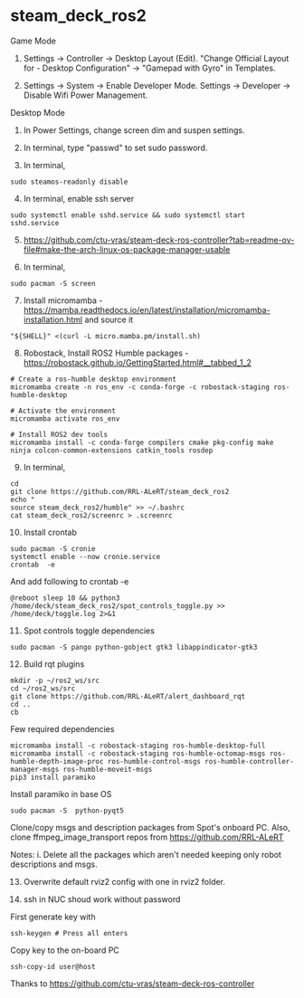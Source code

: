 # steam_deck_ros2

Game Mode
1. Settings -> Controller -> Desktop Layout (Edit).
"Change Official Layout for - Desktop Configuration" -> "Gamepad with Gyro" in Templates.

2. Settings -> System -> Enable Developer Mode.
Settings -> Developer -> Disable Wifi Power Management.

Desktop Mode
1. In Power Settings, change screen dim and suspen settings.

2. In terminal, type "passwd" to set sudo password.

3. In terminal,
```
sudo steamos-readonly disable
```

4. In terminal, enable ssh server
```
sudo systemctl enable sshd.service && sudo systemctl start sshd.service
```

5. https://github.com/ctu-vras/steam-deck-ros-controller?tab=readme-ov-file#make-the-arch-linux-os-package-manager-usable

6. In terminal,
```
sudo pacman -S screen
```

7. Install micromamba - https://mamba.readthedocs.io/en/latest/installation/micromamba-installation.html and source it
```
"${SHELL}" <(curl -L micro.mamba.pm/install.sh)
```

8. Robostack, Install ROS2 Humble packages - https://robostack.github.io/GettingStarted.html#__tabbed_1_2
```
# Create a ros-humble desktop environment
micromamba create -n ros_env -c conda-forge -c robostack-staging ros-humble-desktop

# Activate the environment
micromamba activate ros_env
```

```
# Install ROS2 dev tools
micromamba install -c conda-forge compilers cmake pkg-config make ninja colcon-common-extensions catkin_tools rosdep
```

9. In terminal,
```
cd
git clone https://github.com/RRL-ALeRT/steam_deck_ros2
echo "
source steam_deck_ros2/humble" >> ~/.bashrc
cat steam_deck_ros2/screenrc > .screenrc
```

10. Install crontab
```
sudo pacman -S cronie
systemctl enable --now cronie.service
crontab  -e
```

And add following to crontab -e
```
@reboot sleep 10 && python3 /home/deck/steam_deck_ros2/spot_controls_toggle.py >> /home/deck/toggle.log 2>&1
```

11. Spot controls toggle dependencies
```
sudo pacman -S pango python-gobject gtk3 libappindicator-gtk3
```

12. Build rqt plugins
```
mkdir -p ~/ros2_ws/src
cd ~/ros2_ws/src
git clone https://github.com/RRL-ALeRT/alert_dashboard_rqt
cd ..
cb
```

Few required dependencies
```
micromamba install -c robostack-staging ros-humble-desktop-full
micromamba install -c robostack-staging ros-humble-octomap-msgs ros-humble-depth-image-proc ros-humble-control-msgs ros-humble-controller-manager-msgs ros-humble-moveit-msgs
pip3 install paramiko
```

Install paramiko in base OS
```
sudo pacman -S  python-pyqt5
```

Clone/copy msgs and description packages from Spot's onboard PC.
Also, clone ffmpeg_image_transport repos from https://github.com/RRL-ALeRT

Notes:
i. Delete all the packages which aren't needed keeping only robot descriptions and msgs.

13. Overwrite default rviz2 config with one in rviz2 folder.

14. ssh in NUC shoud work without password

First generate key with
```
ssh-keygen # Press all enters
```
Copy key to the on-board PC
```
ssh-copy-id user@host
```


Thanks to https://github.com/ctu-vras/steam-deck-ros-controller
